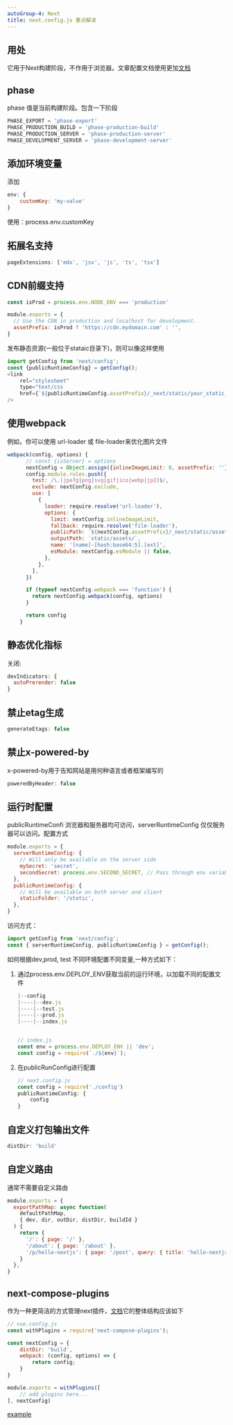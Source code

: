 ```yaml
---
autoGroup-4: Next
title: next.config.js 重点解读
---
```

## 用处
它用于Next构建阶段，不作用于浏览器。文章配置文档使用更加[文档](https://nextjs.org/docs/pages/api-reference/next-config-js)

## phase 
phase 值是当前构建阶段。包含一下阶段
```js
PHASE_EXPORT = 'phase-export'
PHASE_PRODUCTION_BUILD = 'phase-production-build'
PHASE_PRODUCTION_SERVER = 'phase-production-server'
PHASE_DEVELOPMENT_SERVER = 'phase-development-server'
```
## 添加环境变量
添加
```js
env: {
    customKey: 'my-value'
}
```
使用：process.env.customKey

## 拓展名支持
```js
pageExtensions: ['mdx', 'jsx', 'js', 'ts', 'tsx']
```
## CDN前缀支持
```js
const isProd = process.env.NODE_ENV === 'production'

module.exports = {
  // Use the CDN in production and localhost for development.
  assetPrefix: isProd ? 'https://cdn.mydomain.com' : '',
}
```
发布静态资源(一般位于stataic目录下)，则可以像这样使用
```js
import getConfig from 'next/config';
const {publicRuntimeConfig} = getConfig();
<link
    rel="stylesheet"
    type="text/css
    href={`${publicRuntimeConfig.assetPrefix}/_next/static/your_static_file.css`}
/>
```
## 使用webpack
例如，你可以使用 url-loader 或 file-loader来优化图片文件
```js
webpack(config, options) {
      // const {isServer} = options
      nextConfig = Object.assign({inlineImageLimit: 0, assetPrefix: ''}, nextConfig)
      config.module.rules.push({
        test: /\.(jpe?g|png|svg|gif|ico|webp|jp2)$/,
        exclude: nextConfig.exclude,
        use: [
          {
            loader: require.resolve('url-loader'),
            options: {
              limit: nextConfig.inlineImageLimit,
              fallback: require.resolve('file-loader'),
              publicPath: `${nextConfig.assetPrefix}/_next/static/assets/`,
              outputPath: `static/assets/`,
              name: '[name]-[hash:base64:5].[ext]',
              esModule: nextConfig.esModule || false,
            },
          },
        ],
      })

      if (typeof nextConfig.webpack === 'function') {
        return nextConfig.webpack(config, options)
      }

      return config
    }
```
## 静态优化指标
关闭:
```js
devIndicators: {
  autoPrerender: false
}
```
## 禁止etag生成
```js
generateEtags: false
```
## 禁止x-powered-by
x-powered-by用于告知网站是用何种语言或者框架编写的
```js
poweredByHeader: false
```

## 运行时配置
publicRuntimeConfi 浏览器和服务器均可访问，serverRuntimeConfig 仅仅服务器可以访问。配置方式
```js
module.exports = {
  serverRuntimeConfig: {
    // Will only be available on the server side
    mySecret: 'secret',
    secondSecret: process.env.SECOND_SECRET, // Pass through env variables
  },
  publicRuntimeConfig: {
    // Will be available on both server and client
    staticFolder: '/static',
  },
}
```
访问方式：
```js
import getConfig from 'next/config';
const { serverRuntimeConfig, publicRuntimeConfig } = getConfig();
```
如何根据dev,prod, test 不同环境配置不同变量,一种方式如下：

1. 通过process.env.DEPLOY_ENV获取当前的运行环境，以加载不同的配置文件

    ```js
    |--config
    |----|--dev.js
    |----|--test.js
    |----|--prod.js
    |----|--index.js


    // index.js
    const env = process.env.DEPLOY_ENV || 'dev';
    const config = require(`./${env}`);
    ```
2. 在publicRunConfig进行配置

    ```js
    // next.config.js
    const config = require('./config')
    publicRuntimeConfig: {
        config
    }

    ```
## 自定义打包输出文件
```js
distDir: 'build'
```
## 自定义路由
通常不需要自定义路由
```js
module.exports = {
  exportPathMap: async function(
    defaultPathMap,
    { dev, dir, outDir, distDir, buildId }
  ) {
    return {
      '/': { page: '/' },
      '/about': { page: '/about' },
      '/p/hello-nextjs': { page: '/post', query: { title: 'hello-nextjs' } },
    }
  },
}
```
## next-compose-plugins
作为一种更简洁的方式管理next插件，[文档](https://www.npmjs.com/package/next-compose-plugins)它的整体结构应该如下

```js
// vue.config.js
const withPlugins = require('next-compose-plugins');

const nextConfig = {
    distDir: 'build',
    webpack: (config, options) => {
        return config;
    }
}

module.exports = withPlugins([
    // add plugins here...
], nextConfig)
```

[example](https://www.npmjs.com/package/next-compose-plugins#examples)